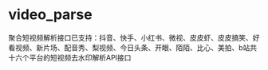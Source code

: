 # video_parse
聚合短视频解析接口已支持：抖音、快手、小红书、微视、皮皮虾、皮皮搞笑、好看视频、新片场、配音秀、梨视频、今日头条、开眼、陌陌、比心、美拍、b站共十六个平台的短视频去水印解析API接口
